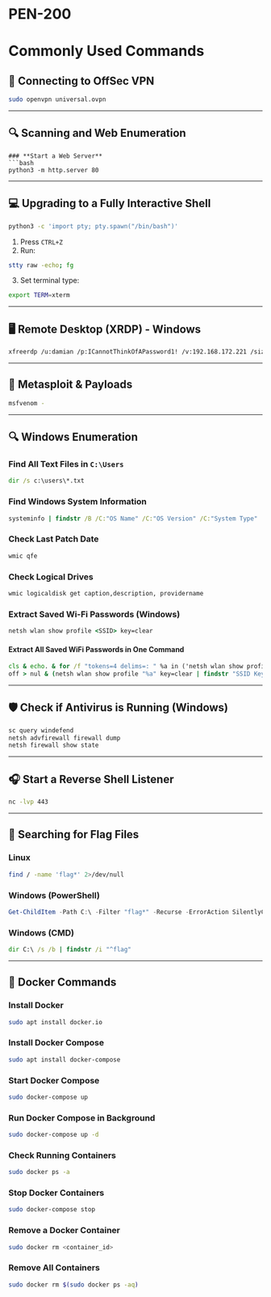 # PEN-200
# Commonly Used Commands

## 📌 **Connecting to OffSec VPN**
```bash
sudo openvpn universal.ovpn
```

---

## 🔍 **Scanning and Web Enumeration**
```
### **Start a Web Server**
```bash
python3 -m http.server 80
```

---

## 💻 **Upgrading to a Fully Interactive Shell**
```bash
python3 -c 'import pty; pty.spawn("/bin/bash")'
```
1. Press `CTRL+Z`
2. Run:
```bash
stty raw -echo; fg
```
3. Set terminal type:
```bash
export TERM=xterm
```

---

## 🖥 **Remote Desktop (XRDP) - Windows**
```bash
xfreerdp /u:damian /p:ICannotThinkOfAPassword1! /v:192.168.172.221 /size:80% /tls-seclevel:0 /timeout:80000 /drive:kali,.
```

---

## 🏴 **Metasploit & Payloads**
```bash
msfvenom -
```

---

## 🔍 **Windows Enumeration**
### **Find All Text Files in `C:\Users`**
```cmd
dir /s c:\users\*.txt
```

### **Find Windows System Information**
```cmd
systeminfo | findstr /B /C:"OS Name" /C:"OS Version" /C:"System Type"
```

### **Check Last Patch Date**
```cmd
wmic qfe
```

### **Check Logical Drives**
```cmd
wmic logicaldisk get caption,description, providername
```

### **Extract Saved Wi-Fi Passwords (Windows)**
```cmd
netsh wlan show profile <SSID> key=clear
```

#### **Extract All Saved WiFi Passwords in One Command**
```cmd
cls & echo. & for /f "tokens=4 delims=: " %a in ('netsh wlan show profiles ^| find "Profile "') do @echo 
off > nul & (netsh wlan show profile "%a" key=clear | findstr "SSID Key")
```

---

## 🛡 **Check if Antivirus is Running (Windows)**
```cmd
sc query windefend
netsh advfirewall firewall dump
netsh firewall show state
```

---

## 🎧 **Start a Reverse Shell Listener**
```bash
nc -lvp 443
```

---

## 🏴 **Searching for Flag Files**
### **Linux**
```bash
find / -name 'flag*' 2>/dev/null
```
### **Windows (PowerShell)**
```powershell
Get-ChildItem -Path C:\ -Filter "flag*" -Recurse -ErrorAction SilentlyContinue
```
### **Windows (CMD)**
```cmd
dir C:\ /s /b | findstr /i "^flag"
```

---

## 🐳 **Docker Commands**
### **Install Docker**
```bash
sudo apt install docker.io
```
### **Install Docker Compose**
```bash
sudo apt install docker-compose
```
### **Start Docker Compose**
```bash
sudo docker-compose up
```
### **Run Docker Compose in Background**
```bash
sudo docker-compose up -d
```
### **Check Running Containers**
```bash
sudo docker ps -a
```
### **Stop Docker Containers**
```bash
sudo docker-compose stop
```
### **Remove a Docker Container**
```bash
sudo docker rm <container_id>
```
### **Remove All Containers**
```bash
sudo docker rm $(sudo docker ps -aq)
```
